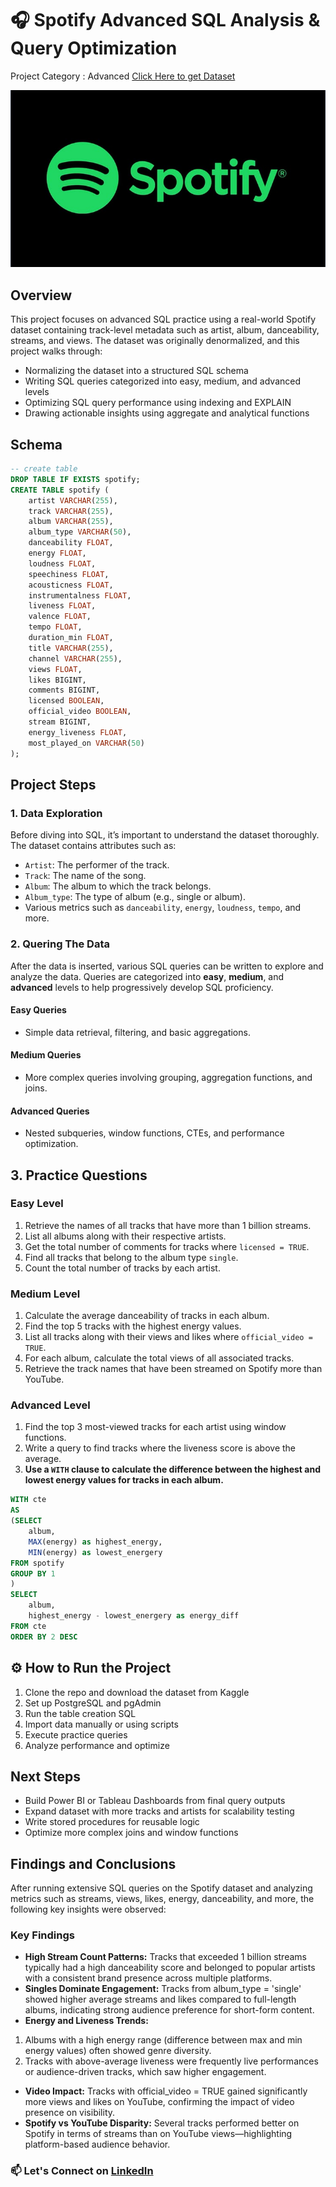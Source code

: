 # 🎧 Spotify Advanced SQL Analysis & Query Optimization
Project Category : Advanced
[Click Here to get Dataset](https://www.kaggle.com/datasets/sanjanchaudhari/spotify-dataset)

![Spotify Logo](https://github.com/sneha102/spotify_project/blob/main/spotify_logo.jpg)

## Overview
This project focuses on advanced SQL practice using a real-world Spotify dataset containing track-level metadata such as artist, album, danceability, streams, and views. The dataset was originally denormalized, and this project walks through:

- Normalizing the dataset into a structured SQL schema
- Writing SQL queries categorized into easy, medium, and advanced levels
- Optimizing SQL query performance using indexing and EXPLAIN
- Drawing actionable insights using aggregate and analytical functions

## Schema

```sql
-- create table
DROP TABLE IF EXISTS spotify;
CREATE TABLE spotify (
    artist VARCHAR(255),
    track VARCHAR(255),
    album VARCHAR(255),
    album_type VARCHAR(50),
    danceability FLOAT,
    energy FLOAT,
    loudness FLOAT,
    speechiness FLOAT,
    acousticness FLOAT,
    instrumentalness FLOAT,
    liveness FLOAT,
    valence FLOAT,
    tempo FLOAT,
    duration_min FLOAT,
    title VARCHAR(255),
    channel VARCHAR(255),
    views FLOAT,
    likes BIGINT,
    comments BIGINT,
    licensed BOOLEAN,
    official_video BOOLEAN,
    stream BIGINT,
    energy_liveness FLOAT,
    most_played_on VARCHAR(50)
);
```

## Project Steps

### 1. Data Exploration
Before diving into SQL, it’s important to understand the dataset thoroughly. The dataset contains attributes such as:
- `Artist`: The performer of the track.
- `Track`: The name of the song.
- `Album`: The album to which the track belongs.
- `Album_type`: The type of album (e.g., single or album).
- Various metrics such as `danceability`, `energy`, `loudness`, `tempo`, and more.

### 2. Quering The Data
After the data is inserted, various SQL queries can be written to explore and analyze the data. Queries are categorized into **easy**, **medium**, and **advanced** levels to help progressively develop SQL proficiency.

#### Easy Queries
- Simple data retrieval, filtering, and basic aggregations.
  
#### Medium Queries
- More complex queries involving grouping, aggregation functions, and joins.
  
#### Advanced Queries
- Nested subqueries, window functions, CTEs, and performance optimization.

## 3. Practice Questions

### Easy Level
1. Retrieve the names of all tracks that have more than 1 billion streams.
2. List all albums along with their respective artists.
3. Get the total number of comments for tracks where `licensed = TRUE`.
4. Find all tracks that belong to the album type `single`.
5. Count the total number of tracks by each artist.

### Medium Level
1. Calculate the average danceability of tracks in each album.
2. Find the top 5 tracks with the highest energy values.
3. List all tracks along with their views and likes where `official_video = TRUE`.
4. For each album, calculate the total views of all associated tracks.
5. Retrieve the track names that have been streamed on Spotify more than YouTube.

### Advanced Level
1. Find the top 3 most-viewed tracks for each artist using window functions.
2. Write a query to find tracks where the liveness score is above the average.
3. **Use a `WITH` clause to calculate the difference between the highest and lowest energy values for tracks in each album.**

```sql
WITH cte
AS
(SELECT 
	album,
	MAX(energy) as highest_energy,
	MIN(energy) as lowest_energery
FROM spotify
GROUP BY 1
)
SELECT 
	album,
	highest_energy - lowest_energery as energy_diff
FROM cte
ORDER BY 2 DESC
```

## ⚙️ How to Run the Project

1. Clone the repo and download the dataset from Kaggle
2. Set up PostgreSQL and pgAdmin
3. Run the table creation SQL
4. Import data manually or using scripts
5. Execute practice queries
6. Analyze performance and optimize

## Next Steps

- Build Power BI or Tableau Dashboards from final query outputs
- Expand dataset with more tracks and artists for scalability testing
- Write stored procedures for reusable logic
- Optimize more complex joins and window functions

## Findings and Conclusions
After running extensive SQL queries on the Spotify dataset and analyzing metrics such as streams, views, likes, energy, danceability, and more, the following key insights were observed:

### Key Findings
- **High Stream Count Patterns:** Tracks that exceeded 1 billion streams typically had a high danceability score and belonged to popular artists with a consistent brand presence across multiple platforms.
- **Singles Dominate Engagement:** Tracks from album_type = 'single' showed higher average streams and likes compared to full-length albums, indicating strong audience preference for short-form content.
- **Energy and Liveness Trends:**
1. Albums with a high energy range (difference between max and min energy values) often showed genre diversity.
2. Tracks with above-average liveness were frequently live performances or audience-driven tracks, which saw higher engagement.
- **Video Impact:** Tracks with official_video = TRUE gained significantly more views and likes on YouTube, confirming the impact of video presence on visibility.
- **Spotify vs YouTube Disparity:** Several tracks performed better on Spotify in terms of streams than on YouTube views—highlighting platform-based audience behavior.

### 📫 Let's Connect on [LinkedIn](https://www.linkedin.com/in/sneha-gawde)





